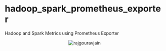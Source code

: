 # hadoop_spark_prometheus_exporter
Hadoop and Spark Metrics using Prometheus Exporter


<p align="center"> <img src="https://komarev.com/ghpvc/?username=rajgouravjain&label=Profile%20views&color=ce9927&style=flat" alt="rajgouravjain" /> </p>
